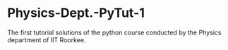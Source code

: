 # Physics-Dept.-PyTut-1
The first tutorial solutions of the python course conducted by the Physics department of IIT Roorkee.
